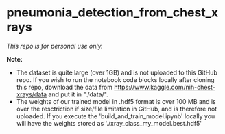 # pneumonia_detection_from_chest_xrays

*This repo is for personal use only.* 

**Note:** 

* The dataset is quite large (over 1GB) and is not uploaded to this GitHub repo. If you wish to run the notebook code blocks locally after cloning this repo, download the data from https://www.kaggle.com/nih-chest-xrays/data and put it in "./data/".
* The weights of our trained model in .hdf5 format is over 100 MB and is over the resctriction if size/file limitation in GitHub, and is therefore not uploaded. If you execute the 'build_and_train_model.ipynb' locally you will have the weights stored as './xray_class_my_model.best.hdf5'
